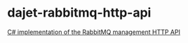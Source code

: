 # dajet-rabbitmq-http-api
 [C# implementation of the RabbitMQ management HTTP API](https://rawcdn.githack.com/rabbitmq/rabbitmq-server/v3.8.19/deps/rabbitmq_management/priv/www/api/index.html)


